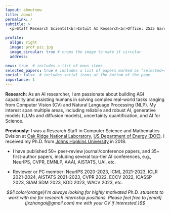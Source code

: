 ```yaml
---
layout: aboutnew
title: about
permalink: /
subtitle: >
  <p>Staff Research Scientst<br>Intuit AI Research<br>Office: 2535 Garcia Ave Mountain View, CA, 94043</p>

profile:
  align: right
  image: prof_pic.jpg
  image_circular: true # crops the image to make it circular
  address: 

news: true  # includes a list of news items
selected_papers: true # includes a list of papers marked as "selected={true}"
social: false  # includes social icons at the bottom of the page
importance: 1
---
```


<!-- Write your biography here. Tell the world about yourself. Link to your favorite [subreddit](http://reddit.com). You can put a picture in, too. The code is already in, just name your picture `prof_pic.jpg` and put it in the `img/` folder.

Put your address / P.O. box / other info right below your picture. You can also disable any these elements by editing `profile` property of the YAML header of your `_pages/about.md`. Edit `_bibliography/papers.bib` and Jekyll will render your [publications page](/al-folio/publications/) automatically.

Link to your social media connections, too. This theme is set up to use [Font Awesome icons](http://fortawesome.github.io/Font-Awesome/) and [Academicons](https://jpswalsh.github.io/academicons/), like the ones below. Add your Facebook, Twitter, LinkedIn, Google Scholar, or just disable all of them.
 -->

**Research:** As an AI researcher, I am passionate about building AGI capability and assisting humans in solving complex real-world tasks ranging from Computer Vision (CV) and Natural Language Processing (NLP). My interest span multiple areas, including reliabile and robust AI, generative models (LLMs and diffusion models), uncertainty quantification, and AI for Science.

**Previously:** I was a Research Staff in Computer Science and Mathematics Dvision at [Oak Ridge National Laboratory](https://www.ornl.gov/), [US Department of Energy (DOE)](https://www.energy.gov/). I received my Ph.D. from [Johns Hopkins University](https://www.jhu.edu/) in 2018. 


- I have published 50+ peer-review journal/conference papers, and 35+ first-author papers, including several top-tier AI conferences, e.g., NeurIPS, CVPR, EMNLP, AAAI, AISTATS, UAI, etc. 

- Reviewer or PC member: NeurIPS 2020-2023, ICML 2021-2023, ICLR 2021-2024, AISTATS 2021-2023, CVPR 2022, ECCV 2022, ICASSP 2023, SIAM SDM 2023, KDD 2023, WACV 2023, etc. 


*$${\color{orange}I'm always looking for highly motivated Ph.D. students to work with me for research internship positions. Please feel free to [email](jxzhangai@gmail.com) me  with your CV if interested.}$$*


<!-- 
 I study interpretable human-AI interaction for computer vision and machine autonomy. I am also interested in understanding various human-centric properties of current AI models beyond their accuracy, such as <a href="http://cnnlocalization.csail.mit.edu/">explainability</a>, <a href="http://netdissect.csail.mit.edu/">interpretability</a>, <a href="https://genforce.github.io/higan/">steerability</a>, <a href="https://metadriverse.github.io/metadrive/">generalization</a>, and <a href="https://decisionforce.github.io/HACO/">safety</a>. Some of the earlier works I co-authored are <a href="http://cnnlocalization.csail.mit.edu/">Class Activation Mapping (CAM)</a>, <a href="http://places2.csail.mit.edu/">Places</a>, <a href="https://groups.csail.mit.edu/vision/datasets/ADE20K/">ADE20K</a>, <a href="http://netdissect.csail.mit.edu/">Network Dissection</a>. 

See <a href="https://metadriverse.github.io/">MetaDriverse</a> for recent work on machine autonomy and <a href="https://genforce.github.io/">GenForce</a> for recent work on generative modeling. -->
